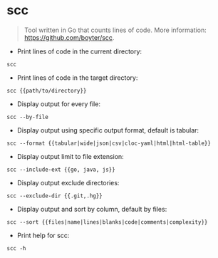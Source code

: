 # scc

> Tool written in Go that counts lines of code.
> More information: <https://github.com/boyter/scc>.

- Print lines of code in the current directory:

`scc`

- Print lines of code in the target directory:

`scc {{path/to/directory}}`

- Display output for every file:

`scc --by-file`

- Display output using specific output format, default is tabular:

`scc --format {{tabular|wide|json|csv|cloc-yaml|html|html-table}}`

- Display output limit to file extension:

`scc --include-ext {{go, java, js}}`

- Display output exclude directories:

`scc --exclude-dir {{.git,.hg}}`

- Display output and sort by column, default by files:

`scc --sort {{files|name|lines|blanks|code|comments|complexity}}`

- Print help for scc:

`scc -h`
